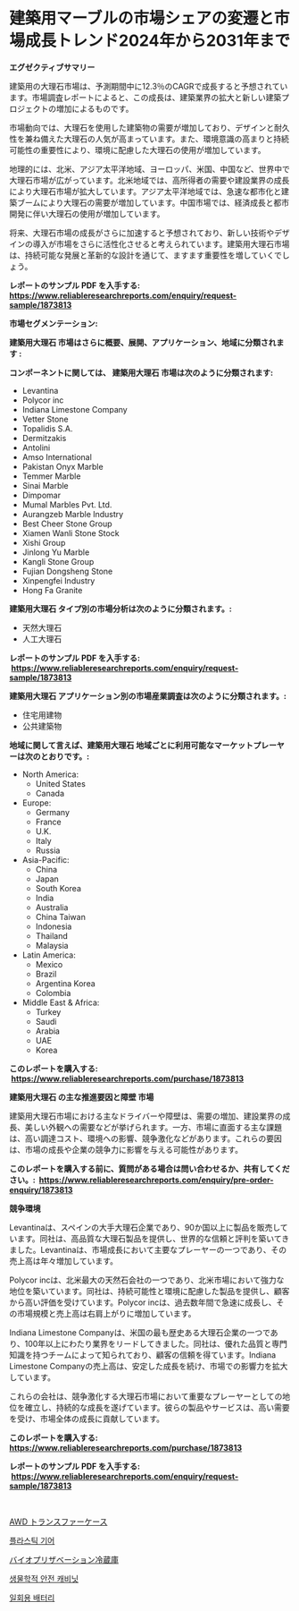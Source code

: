 <p><h1>建築用マーブルの市場シェアの変遷と市場成長トレンド2024年から2031年まで</h1></p><p><strong>エグゼクティブサマリー</strong></p>
<p><p>建築用の大理石市場は、予測期間中に12.3％のCAGRで成長すると予想されています。市場調査レポートによると、この成長は、建築業界の拡大と新しい建築プロジェクトの増加によるものです。</p><p>市場動向では、大理石を使用した建築物の需要が増加しており、デザインと耐久性を兼ね備えた大理石の人気が高まっています。また、環境意識の高まりと持続可能性の重要性により、環境に配慮した大理石の使用が増加しています。</p><p>地理的には、北米、アジア太平洋地域、ヨーロッパ、米国、中国など、世界中で大理石市場が広がっています。北米地域では、高所得者の需要や建設業界の成長により大理石市場が拡大しています。アジア太平洋地域では、急速な都市化と建築ブームにより大理石の需要が増加しています。中国市場では、経済成長と都市開発に伴い大理石の使用が増加しています。</p><p>将来、大理石市場の成長がさらに加速すると予想されており、新しい技術やデザインの導入が市場をさらに活性化させると考えられています。建築用大理石市場は、持続可能な発展と革新的な設計を通じて、ますます重要性を増していくでしょう。</p></p>
<p><strong>レポートのサンプル PDF を入手する: <a href="https://www.reliableresearchreports.com/enquiry/request-sample/1873813">https://www.reliableresearchreports.com/enquiry/request-sample/1873813</a></strong></p>
<p><strong>市場セグメンテーション:</strong></p>
<p><strong> 建築用大理石 市場はさらに概要、展開、アプリケーション、地域に分類されます :</strong></p>
<p><strong>コンポーネントに関しては、 建築用大理石 市場は次のように分類されます: &nbsp;</strong></p>
<p><ul><li>Levantina</li><li>Polycor inc</li><li>Indiana Limestone Company</li><li>Vetter Stone</li><li>Topalidis S.A.</li><li>Dermitzakis</li><li>Antolini</li><li>Amso International</li><li>Pakistan Onyx Marble</li><li>Temmer Marble</li><li>Sinai Marble</li><li>Dimpomar</li><li>Mumal Marbles Pvt. Ltd.</li><li>Aurangzeb Marble Industry</li><li>Best Cheer Stone Group</li><li>Xiamen Wanli Stone Stock</li><li>Xishi Group</li><li>Jinlong Yu Marble</li><li>Kangli Stone Group</li><li>Fujian Dongsheng Stone</li><li>Xinpengfei Industry</li><li>Hong Fa Granite</li></ul></p>
<p><strong> 建築用大理石 タイプ別の市場分析は次のように分類されます。:</strong></p>
<p><ul><li>天然大理石</li><li>人工大理石</li></ul></p>
<p><strong>レポートのサンプル PDF を入手する: &nbsp;<a href="https://www.reliableresearchreports.com/enquiry/request-sample/1873813">https://www.reliableresearchreports.com/enquiry/request-sample/1873813</a></strong></p>
<p><strong> 建築用大理石 アプリケーション別の市場産業調査は次のように分類されます。:</strong></p>
<p><ul><li>住宅用建物</li><li>公共建築物</li></ul></p>
<p><strong>地域に関して言えば、建築用大理石 地域ごとに利用可能なマーケットプレーヤーは次のとおりです。:</strong></p>
<p><ul>
    <li>
        North America:
        <ul>
            <li>United States</li>
            <li>Canada</li>
        </ul>
    </li>
    <li>
        Europe:
        <ul>
            <li>Germany</li>
            <li>France</li>
            <li>U.K.</li>
            <li>Italy</li>
            <li>Russia</li>
        </ul>
    </li>
    <li>
        Asia-Pacific:
        <ul>
            <li>China</li>
            <li>Japan</li>
            <li>South Korea</li>
            <li>India</li>
            <li>Australia</li>
            <li>China Taiwan</li>
            <li>Indonesia</li>
            <li>Thailand</li>
            <li>Malaysia</li>
        </ul>
    </li>
    <li>
        Latin America:
        <ul>
            <li>Mexico</li>
            <li>Brazil</li>
            <li>Argentina Korea</li>
            <li>Colombia</li>
        </ul>
    </li>
    <li>
        Middle East & Africa:
        <ul>
            <li>Turkey</li>
            <li>Saudi</li>
            <li>Arabia</li>
            <li>UAE</li>
            <li>Korea</li>
        </ul>
    </li>
    </ul></p>
<p><strong>このレポートを購入する: &nbsp;<a href="https://www.reliableresearchreports.com/purchase/1873813">https://www.reliableresearchreports.com/purchase/1873813</a></strong></p>
<p><strong>建築用大理石 の主な推進要因と障壁 市場</strong></p>
<p><p>建築用大理石市場における主なドライバーや障壁は、需要の増加、建設業界の成長、美しい外観への需要などが挙げられます。一方、市場に直面する主な課題は、高い調達コスト、環境への影響、競争激化などがあります。これらの要因は、市場の成長や企業の競争力に影響を与える可能性があります。</p></p>
<p><strong>このレポートを購入する前に、質問がある場合は問い合わせるか、共有してください。:&nbsp; <a href="https://www.reliableresearchreports.com/enquiry/pre-order-enquiry/1873813">https://www.reliableresearchreports.com/enquiry/pre-order-enquiry/1873813</a></strong></p>
<p><strong>競争環境</strong></p>
<p><p>Levantinaは、スペインの大手大理石企業であり、90か国以上に製品を販売しています。同社は、高品質な大理石製品を提供し、世界的な信頼と評判を築いてきました。Levantinaは、市場成長において主要なプレーヤーの一つであり、その売上高は年々増加しています。</p><p>Polycor incは、北米最大の天然石会社の一つであり、北米市場において強力な地位を築いています。同社は、持続可能性と環境に配慮した製品を提供し、顧客から高い評価を受けています。Polycor incは、過去数年間で急速に成長し、その市場規模と売上高は右肩上がりに増加しています。</p><p>Indiana Limestone Companyは、米国の最も歴史ある大理石企業の一つであり、100年以上にわたり業界をリードしてきました。同社は、優れた品質と専門知識を持つチームによって知られており、顧客の信頼を得ています。Indiana Limestone Companyの売上高は、安定した成長を続け、市場での影響力を拡大しています。</p><p>これらの会社は、競争激化する大理石市場において重要なプレーヤーとしての地位を確立し、持続的な成長を遂げています。彼らの製品やサービスは、高い需要を受け、市場全体の成長に貢献しています。</p></p>
<p><strong>このレポートを購入する: &nbsp; <a href="https://www.reliableresearchreports.com/purchase/1873813">https://www.reliableresearchreports.com/purchase/1873813</a></strong></p>
<p><strong>レポートのサンプル PDF を入手する: &nbsp;<a href="https://www.reliableresearchreports.com/enquiry/request-sample/1873813">https://www.reliableresearchreports.com/enquiry/request-sample/1873813</a></strong><strong></strong></p>
<p>&nbsp;</p>
<p><p><a href="https://medium.com/@briaabshire64/awd%E3%83%88%E3%83%A9%E3%83%B3%E3%82%B9%E3%83%95%E3%82%A1%E3%83%BC%E3%82%B1%E3%83%BC%E3%82%B9%E5%B8%82%E5%A0%B4%E3%81%AE%E3%83%A1%E3%83%88%E3%83%AA%E3%82%AF%E3%82%B9-%E5%B8%82%E5%A0%B4%E3%82%B7%E3%82%A7%E3%82%A2-%E3%83%88%E3%83%AC%E3%83%B3%E3%83%89-%E6%88%90%E9%95%B7%E3%83%91%E3%82%BF%E3%83%BC%E3%83%B3%E3%81%AE%E3%83%87%E3%82%B3%E3%83%BC%E3%83%89-60e866d3d6a4">AWD トランスファーケース</a></p><p><a href="https://medium.com/@percyhagernes9778/%ED%94%8C%EB%9D%BC%EC%8A%A4%ED%8B%B1-%EA%B8%B0%EC%96%B4-%EC%8B%9C%EC%9E%A5-%EA%B2%BD%EC%9F%81-%EB%B6%84%EC%84%9D-%EC%8B%9C%EC%9E%A5-%EB%8F%99%ED%96%A5-%EB%B0%8F-2031%EB%85%84%EA%B9%8C%EC%A7%80%EC%9D%98-%EC%98%88%EC%B8%A1-a690fe8e9cb4">플라스틱 기어</a></p><p><a href="https://medium.com/@briaabshire64/%E3%83%90%E3%82%A4%E3%82%AA%E4%BF%9D%E5%AD%98%E5%86%B7%E8%94%B5%E5%BA%AB%E5%B8%82%E5%A0%B4-%E5%B8%82%E5%A0%B4cagr-%E5%B8%82%E5%A0%B4%E3%83%88%E3%83%AC%E3%83%B3%E3%83%89-%E3%81%8A%E3%82%88%E3%81%B3%E6%88%90%E9%95%B7%E6%88%A6%E7%95%A5%E3%81%AB%E9%96%A2%E3%81%99%E3%82%8B%E6%B4%9E%E5%AF%9F-944ad39fd133">バイオプリザベーション冷蔵庫</a></p><p><a href="https://medium.com/@jackiefauhey9089475/%EC%83%9D%EB%AC%BC-%EC%95%88%EC%A0%84-%EC%BA%90%EB%B9%84%EB%8B%9B-%EC%8B%9C%EC%9E%A5%EC%9D%80-%EC%8B%9C%EC%9E%A5-%EC%A0%90%EC%9C%A0%EC%9C%A8-%EC%8B%9C%EC%9E%A5-%ED%8A%B8%EB%A0%8C%EB%93%9C-%EB%B0%8F-%EC%8B%9C%EC%9E%A5-%EC%84%B1%EC%9E%A5%EC%97%90-%EB%8C%80%ED%95%9C-%EC%A0%95%EB%B3%B4%EB%A5%BC-%EC%A0%9C%EA%B3%B5%ED%95%A9%EB%8B%88%EB%8B%A4-2d6a6d9eec50">생물학적 안전 캐비닛</a></p><p><a href="https://github.com/crfsywufhm81415/Market-Research-Report-List-1/blob/main/13082702484.md">일회용 배터리</a></p></p>